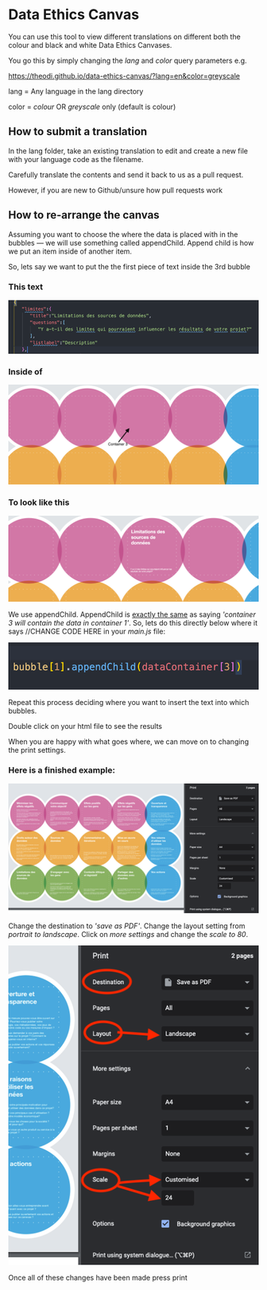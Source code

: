 # Data Ethics Canvas

You can use this tool to view different translations on different both the colour and black and white Data Ethics Canvases.

You go this by simply changing the *lang* and *color* query parameters e.g.

https://theodi.github.io/data-ethics-canvas/?lang=en&color=greyscale

lang = Any language in the lang directory

color = *colour* OR *greyscale* only (default is colour)

## How to submit a translation

In the lang folder, take an existing translation to edit and create a new file with your language code as the filename.

Carefully translate the contents and send it back to us as a pull request.

However, if you are new to Github/unsure how pull requests work 

## How to re-arrange the canvas

Assuming you want to choose the where the data is placed with in the bubbles — we will use something called appendChild. Append child is how we put an item inside of another item.

So, lets say we want to put the the first piece of text inside the 3rd bubble

### This text

<img src="./InstructionAssets/Untitled 4.png"/>

### Inside of 

<img src="./InstructionAssets/Screenshot_2021-06-03_at_10.23.04.png"/>

### To look like this

<img src="./InstructionAssets/Untitled 5.png"/>

We use appendChild. AppendChild is <u>exactly the same</u> as saying *'container 3 will contain the data in container 1'*. So, lets do this directly below where it says //CHANGE CODE HERE in your *main.js* file: 

<img src="./InstructionAssets/Untitled 6.png"/>

Repeat this process deciding where you want to insert the text into which bubbles. 

Double click on your html file to see the results

When you are happy with what goes where, we can move on to changing the print settings.

### Here is a finished example:

<img src="./InstructionAssets/Untitled 7.png"/>

Change the destination to *'save as PDF'*. Change the layout setting from *portrait to landscape*. Click on *more settings* and change the *scale to 80*.

<img src="./InstructionAssets/Untitled 8.png"/>

Once all of these changes have been made press print

